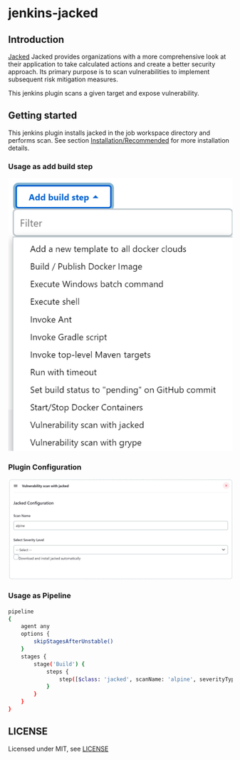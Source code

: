 # jenkins-jacked

## Introduction

[Jacked](https://github.com/carbonetes/jacked) Jacked provides organizations with a more comprehensive look at their application to take calculated actions and create a better security approach. Its primary purpose is to scan vulnerabilities to implement subsequent risk mitigation measures.

This jenkins plugin scans a given target and expose vulnerability.

## Getting started

This jenkins plugin installs jacked in the job workspace directory and performs scan. 
See section [Installation/Recommended](https://github.com/carbonetes/jacked) for more installation details.

### Usage as add build step

<img src="assets/add-build-step.png" alt="Jacked plugin" />

### Plugin Configuration

<img src="assets/configuration.png" alt="Jacked plugin configuration" />


### Usage as Pipeline
```sh
pipeline  
{  
    agent any  
    options {  
        skipStagesAfterUnstable()  
    }  
    stages {  
        stage('Build') {  
            steps {  
                step([$class: 'jacked', scanName: 'alpine', severityType: 'medium', autoInstall: true])
            }
        }  
    }  
} 
```

## LICENSE

Licensed under MIT, see [LICENSE](LICENSE.md)

